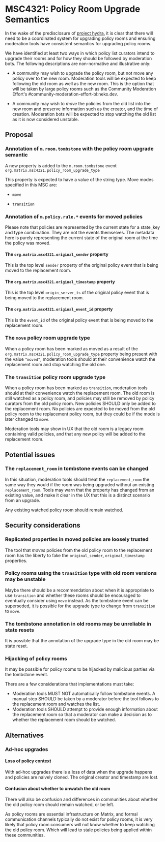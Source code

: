 # MSC4321: Policy Room Upgrade Semantics

In the wake of the predisclosure of [project
hydra](https://matrix.org/blog/2025/07/security-predisclosure/), it is
clear that there will need to be a coordinated system for upgrading
policy rooms and ensuring moderation tools have consistent semantics
for upgrading policy rooms.

We have identified at least two ways in which policy list curators
intend to upgrade their rooms and for how they should be followed by
moderation bots. The following descriptions are non-normative and
illustrative only:

- A community may wish to upgrade the policy room, but not move any policy over to the new room.
  Moderation tools will be expected to keep following the old room as well as the new room. This is
  the option that will be taken by large policy rooms such as the Community Moderation Effort's
  #community-moderation-effort-bl:neko.dev.

- A community may wish to _move_ the policies from the old list into
  the new room and preserve information such as the creator, and the
  time of creation. Moderation bots will be expected to stop watching
  the old list as it is now considered unstable.

## Proposal

### Annotation of `m.room.tombstone` with the policy room upgrade semantic

A new property is added to the `m.room.tombstone` event `org.matrix.msc4321.policy_room_upgrade_type`

This property is expected to have a value of the string type. Move modes specified in this MSC are:

- `move`

- `transition`

### Annotation of `m.policy.rule.*` events for moved policies

Please note that policies are represented by the current state for a
state_key and type combination. They are not the events themselves.
The metadata here is purely representing the current state of the
original room at the time the policy was moved.

#### The `org.matrix.msc4321.original_sender` property

This is the top level `sender` property of the original policy event
that is being moved to the replacement room.

#### The `org.matrix.msc4321.original_timestamp` property

This is the top level `origin_server_ts` of the original policy event that is
being moved to the replacement room.

#### The `org.matrix.msc4321.original_event_id` property

This is the `event_id` of the original policy event that is being
moved to the replacement room.

### The `move` policy room upgrade type

When a policy room has been marked as moved as a result of the
`org.matrix.msc4321.policy_room_upgrade_type` property being present
with the value `"moved"`, moderation tools should at their convenience
watch the replacement room and stop watching the old one.

### The `transition` policy room upgrade type

When a policy room has been marked as `transition`, moderation tools
should at their convenience watch the replacement room. The old room is still
watched as a policy room, and policies may still be removed by policy
curators from the old policy room. New policies SHOULD only be added to the
replacement room. No policies are expected to be moved from the old policy room to
the replacement policy room, but they could be if the mode is later changed to `move`.

Moderation tools may show in UX that the old room is a legacy room
containing valid policies, and that any new policy will be added to
the replacement room.

## Potential issues

### The `replacement_room` in tombstone events can be changed

In this situation, moderation tools should treat the
`replacement_room` the same way they would if the room was being
upgraded without an existing `replacement_room`. Tools may warn that
the property has changed from an existing value, and make it clear in
the UX that this is a distinct scenario from an upgrade.

Any existing watched policy room should remain watched.

## Security considerations

### Replicated properties in moved policies are loosely trusted

The tool that _moves_ policies from the old policy room to the
replacement room has the liberty to fake the `original_sender`,
`original_timestamp` properties.

### Policy rooms using the `transition` type with old room versions may be unstable

Maybe there should be a recommendation about when it is appropriate to
use `transition` and whether these rooms should be encouraged to
eventually consider using `move` instead. As the tombstone event can
be superseded, it is possible for the upgrade type to change from
`transition` to `move`.

### The tombstone annotation in old rooms may be unreliable in state resets

It is possible that the annotation of the upgrade type in the old room
may be state reset.

### Hijacking of policy rooms

It may be possible for policy rooms to be hijacked by malicious parties via the tombstone event.

There are a few considerations that implementations must take:

- Moderation tools MUST NOT automatically follow tombstone events. A manual step
  SHOULD be taken by a moderator before the tool follows to the replacement room and
  watches the list.
- Moderation tools SHOULD attempt to provide enough information about
  the replacement room so that a moderator can make a decision as to
  whether the replacement room should be watched.

## Alternatives

### Ad-hoc upgrades

#### Loss of policy context

With ad-hoc upgrades there is a loss of data when the upgrade happens
and policies are naively cloned. The original creator and timestamp
are lost.

#### Confusion about whether to unwatch the old room

There will also be confusion and differences in communities about
whether the old policy room should remain watched, or be left.

As policy rooms are essential infrastructure on Matrix, and formal
communication channels typically do not exist for policy rooms, it is
very likely that policy room consumers will not know whether to keep
watching the old policy room. Which will lead to stale policies being
applied within these communities.
